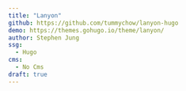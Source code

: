 ```yaml
---
title: "Lanyon"
github: https://github.com/tummychow/lanyon-hugo
demo: https://themes.gohugo.io/theme/lanyon/
author: Stephen Jung
ssg:
  - Hugo
cms:
  - No Cms
draft: true
---
```


